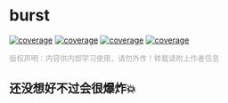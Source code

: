 # burst

[![coverage](https://img.shields.io/badge/文档创建&贡献者-尔康-blueviolet.svg)](https://www.qekang.com) [![coverage](https://img.shields.io/badge/blog-important.svg)](https://blog.csdn.net/qierkang) [![coverage](https://img.shields.io/badge/link-996.icu-red.svg)](https://996.icu) [![coverage](https://img.shields.io/badge/license-Anti%20996-blue.svg)](https://github.com/996icu/996.ICU/blob/master/LICENSE)

<font face="微软雅黑" size=2 color=#A9A9A9 >版权声明：内容供内部学习使用，请勿外传！转载请附上作者信息</font>

## 还没想好不过会很爆炸💥
